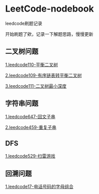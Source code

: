 # LeetCode-nodebook
leedcode刷题记录

开始刷题了欸，记录一下解题思路，慢慢更新


## 二叉树问题

[1.leedcode110-平衡二叉树](https://github.com/Zweo/LeetCode-nodebook/blob/master/code/isBalanced.md)

[2.leedcode109-有序链表转平衡二叉树](https://github.com/Zweo/LeetCode-nodebook/blob/master/code/sortedListToBST.md)

[3.leedcode111-二叉树最小深度](https://github.com/Zweo/LeetCode-nodebook/blob/master/code/minDepth.md)


## 字符串问题

[1.leedcode647-回文子串](https://github.com/Zweo/LeetCode-nodebook/blob/master/code/countSubstrings.md)

[2.leedcode459-重复子串](https://github.com/Zweo/LeetCode-nodebook/blob/master/code/repeatedSubstringPattern.md)


## DFS
[1.leedcode529-扫雷游戏](https://github.com/Zweo/LeetCode-nodebook/blob/master/code/updateBoard.md)

## 回溯问题

[1.leedcode17-电话号码的字母组合](https://github.com/Zweo/LeetCode-nodebook/blob/master/code/letterCombinations.md)



